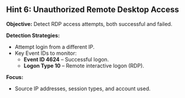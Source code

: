 
## Hint 6: Unauthorized Remote Desktop Access

**Objective:** Detect RDP access attempts, both successful and failed.

**Detection Strategies:**
- Attempt login from a different IP.
- Key Event IDs to monitor:
  - **Event ID 4624** – Successful logon.
  - **Logon Type 10** – Remote interactive logon (RDP).

**Focus:**
- Source IP addresses, session types, and account used.
